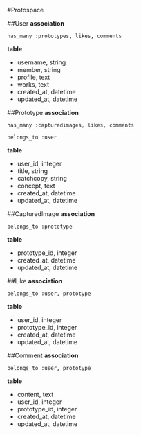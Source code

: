 #Protospace

##User
**association**  
```
has_many :prototypes, likes, comments
```  
  
**table**  
* username, string  
* member, string  
* profile, text  
* works, text  
* created_at, datetime  
* updated_at, datetime

##Prototype
**association**  
```
has_many :capturedimages, likes, comments
```  
```
belongs_to :user
```  

**table**  
* user_id, integer  
* title, string  
* catchcopy, string  
* concept, text  
* created_at, datetime  
* updated_at, datetime

##CapturedImage
**association**  
```
belongs_to :prototype
```  

**table**  
* prototype_id, integer  
* created_at, datetime  
* updated_at, datetime

##Like
**association**  
```
belongs_to :user, prototype
```  

**table**  
* user_id, integer
* prototype_id, integer
* created_at, datetime  
* updated_at, datetime

##Comment
**association**  
```
belongs_to :user, prototype
```  

**table**  
* content, text  
* user_id, integer
* prototype_id, integer
* created_at, datetime  
* updated_at, datetime
